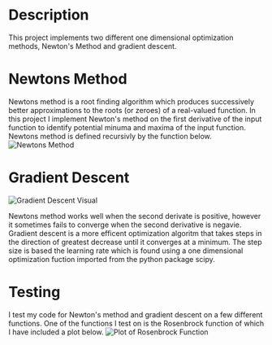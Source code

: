# Description
This project implements two different one dimensional optimization methods, Newton's Method and gradient descent. 

# Newtons Method
Newtons method is a root finding algorithm which produces successively better approximations to the roots (or zeroes) of a real-valued function.
In this project I implement Newton's method on the first derivative of the input function to identify potential minuma and maxima of the input function. Newtons method is defined recursivly by the function below.
![Newtons Method](https://static2.mbtfiles.co.uk/media/docs/newdocs/as_and_a_level/maths/core_and_pure_mathematics/908942/html/images/image05.png)

# Gradient Descent
![Gradient Descent Visual](https://miro.medium.com/max/1200/1*iNPHcCxIvcm7RwkRaMTx1g.jpeg)

Newtons method works well when the second derivate is positive, however it sometimes fails to converge when the second derivative is negavie. Gradient descent is a more efficent optimization algoritm that takes steps in the direction of greatest decrease until it converges at a minimum. The step size is based the learning rate which is found using a one dimensional optimization fuction imported from the python package scipy.  

# Testing
I test my code for Newton's method and gradient descent on a few different functions. One of the functions I test on is the Rosenbrock function of which I have included a plot below.
![Plot of Rosenbrock Function](https://upload.wikimedia.org/wikipedia/commons/3/32/Rosenbrock_function.svg)
